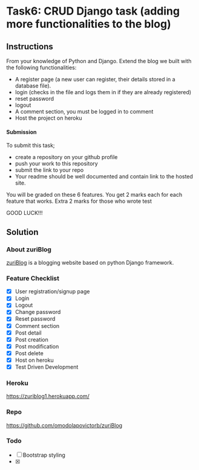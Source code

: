 # Task6: CRUD Django task (adding more functionalities to the blog)
## Instructions
From your knowledge of Python and Django. Extend the blog we built with the following functionalities:

-    A register page (a new user can register, their details stored in a database file).
-    login (checks in the file and logs them in if they are already registered)
-    reset password
-    logout
-    A comment section, you must be logged in to comment
-    Host the project on heroku

#### Submission
To submit this task;

-    create a repository on your github profile
-    push your work to this repository
-    submit the link to your repo
-    Your readme should be well documented and contain link to the hosted site.

You will be graded on these 6 features. You get 2 marks each for each feature that works. Extra 2 marks for those who wrote test

GOOD LUCK!!!

## Solution
### About zuriBlog
[zuriBlog](https://zuriblog1.herokuapp.com/) is a blogging website based on python Django framework.

### Feature Checklist
- [x] User registration/signup page
- [x] Login
- [x] Logout
- [x] Change password  
- [x] Reset password
- [x] Comment section
- [x] Post detail
- [x] Post creation
- [x] Post modification
- [x] Post delete
- [x] Host on heroku
- [x] Test Driven Development

### Heroku
<https://zuriblog1.herokuapp.com/>

### Repo
<https://github.com/omodolapovictorb/zuriBlog>

### Todo
- [ ] Bootstrap styling
- [x] 
